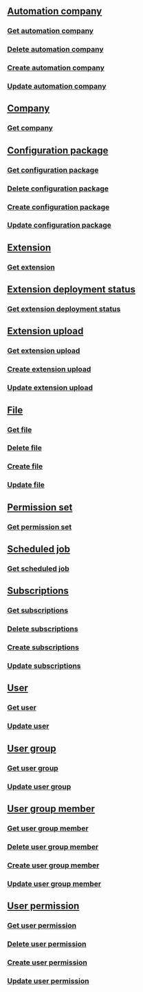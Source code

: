 
<!-- START>DO_NOT_EDIT -->
<!-- IMPORTANT:Do not edit any of the content between here and the END>DO_NOT_EDIT. -->
## [Automation company](resources/dynamics_automationcompany.md)
### [Get automation company](api/dynamics_automationcompany_get.md)
### [Delete automation company](api/dynamics_automationcompany_delete.md)
### [Create automation company](api/dynamics_automationcompany_create.md)
### [Update automation company](api/dynamics_automationcompany_update.md)
## [Company](resources/dynamics_company.md)
### [Get company](api/dynamics_company_get.md)
## [Configuration package](resources/dynamics_configurationpackage.md)
### [Get configuration package](api/dynamics_configurationpackage_get.md)
### [Delete configuration package](api/dynamics_configurationpackage_delete.md)
### [Create configuration package](api/dynamics_configurationpackage_create.md)
### [Update configuration package](api/dynamics_configurationpackage_update.md)
## [Extension](resources/dynamics_extension.md)
### [Get extension](api/dynamics_extension_get.md)
## [Extension deployment status](resources/dynamics_extensiondeploymentstatus.md)
### [Get extension deployment status](api/dynamics_extensiondeploymentstatus_get.md)
## [Extension upload](resources/dynamics_extensionupload.md)
### [Get extension upload](api/dynamics_extensionupload_get.md)
### [Create extension upload](api/dynamics_extensionupload_create.md)
### [Update extension upload](api/dynamics_extensionupload_update.md)
## [File](resources/dynamics_file.md)
### [Get file](api/dynamics_file_get.md)
### [Delete file](api/dynamics_file_delete.md)
### [Create file](api/dynamics_file_create.md)
### [Update file](api/dynamics_file_update.md)
## [Permission set](resources/dynamics_permissionset.md)
### [Get permission set](api/dynamics_permissionset_get.md)
## [Scheduled job](resources/dynamics_scheduledjob.md)
### [Get scheduled job](api/dynamics_scheduledjob_get.md)
## [Subscriptions](resources/dynamics_subscriptions.md)
### [Get subscriptions](api/dynamics_subscriptions_get.md)
### [Delete subscriptions](api/dynamics_subscriptions_delete.md)
### [Create subscriptions](api/dynamics_subscriptions_create.md)
### [Update subscriptions](api/dynamics_subscriptions_update.md)
## [User](resources/dynamics_user.md)
### [Get user](api/dynamics_user_get.md)
### [Update user](api/dynamics_user_update.md)
## [User group](resources/dynamics_usergroup.md)
### [Get user group](api/dynamics_usergroup_get.md)
### [Update user group](api/dynamics_usergroup_update.md)
## [User group member](resources/dynamics_usergroupmember.md)
### [Get user group member](api/dynamics_usergroupmember_get.md)
### [Delete user group member](api/dynamics_usergroupmember_delete.md)
### [Create user group member](api/dynamics_usergroupmember_create.md)
### [Update user group member](api/dynamics_usergroupmember_update.md)
## [User permission](resources/dynamics_userpermission.md)
### [Get user permission](api/dynamics_userpermission_get.md)
### [Delete user permission](api/dynamics_userpermission_delete.md)
### [Create user permission](api/dynamics_userpermission_create.md)
### [Update user permission](api/dynamics_userpermission_update.md)
<!-- IMPORTANT: END>DO_NOT_EDIT -->

